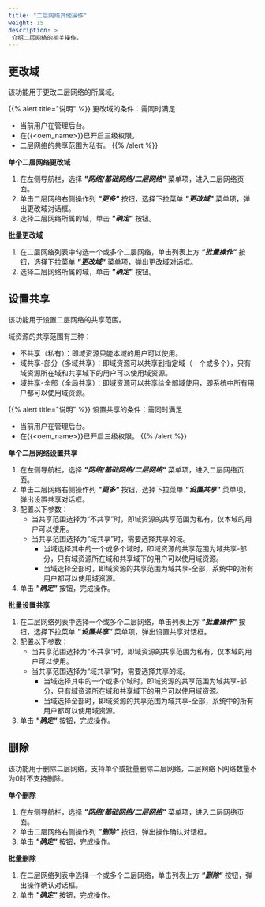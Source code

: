 ```yaml
---
title: "二层网络其他操作"
weight: 15
description: >
 介绍二层网络的相关操作。
---
```


## 更改域

该功能用于更改二层网络的所属域。

{{% alert title="说明" %}}
更改域的条件：需同时满足

- 当前用户在管理后台。
- 在{{<oem_name>}}已开启三级权限。
- 二层网络的共享范围为私有。
{{% /alert %}}

**单个二层网络更改域**

1. 在左侧导航栏，选择 **_"网络/基础网络/二层网络"_** 菜单项，进入二层网络页面。
2. 单击二层网络右侧操作列 **_"更多"_** 按钮，选择下拉菜单 **_"更改域"_** 菜单项，弹出更改域对话框。
2. 选择二层网络所属的域，单击 **_"确定"_** 按钮。

**批量更改域**

1. 在二层网络列表中勾选一个或多个二层网络，单击列表上方 **_"批量操作"_** 按钮，选择下拉菜单 **_"更改域"_** 菜单项，弹出更改域对话框。
2. 选择二层网络所属的域，单击 **_"确定"_** 按钮。


## 设置共享

该功能用于设置二层网络的共享范围。

域资源的共享范围有三种：

- 不共享（私有）：即域资源只能本域的用户可以使用。
- 域共享-部分（多域共享）：即域资源可以共享到指定域（一个或多个），只有域资源所在域和共享域下的用户可以使用域资源。
- 域共享-全部（全局共享）：即域资源可以共享给全部域使用，即系统中所有用户都可以使用域资源。

{{% alert title="说明" %}}
设置共享的条件：需同时满足

- 当前用户在管理后台。
- 在{{<oem_name>}}已开启三级权限。
{{% /alert %}}

**单个二层网络设置共享**

1. 在左侧导航栏，选择 **_"网络/基础网络/二层网络"_** 菜单项，进入二层网络页面。
2. 单击二层网络右侧操作列 **_"更多"_** 按钮，选择下拉菜单 **_"设置共享"_** 菜单项，弹出设置共享对话框。
2. 配置以下参数：
   - 当共享范围选择为“不共享”时，即域资源的共享范围为私有，仅本域的用户可以使用。
   - 当共享范围选择为“域共享”时，需要选择共享的域。
       - 当域选择其中的一个或多个域时，即域资源的共享范围为域共享-部分，只有域资源所在域和共享域下的用户可以使用域资源。
       - 当域选择全部时，即域资源的共享范围为域共享-全部，系统中的所有用户都可以使用域资源。
3. 单击 **_"确定"_** 按钮，完成操作。

**批量设置共享**

1. 在二层网络列表中选择一个或多个二层网络，单击列表上方 **_"批量操作"_** 按钮，选择下拉菜单 **_"设置共享"_** 菜单项，弹出设置共享对话框。
2. 配置以下参数：
   - 当共享范围选择为“不共享”时，即域资源的共享范围为私有，仅本域的用户可以使用。
   - 当共享范围选择为“域共享”时，需要选择共享的域。
       - 当域选择其中的一个或多个域时，即域资源的共享范围为域共享-部分，只有域资源所在域和共享域下的用户可以使用域资源。
       - 当域选择全部时，即域资源的共享范围为域共享-全部，系统中的所有用户都可以使用域资源。
3. 单击 **_"确定"_** 按钮，完成操作。

## 删除

该功能用于删除二层网络，支持单个或批量删除二层网络，二层网络下网络数量不为0时不支持删除。

**单个删除**

1. 在左侧导航栏，选择 **_"网络/基础网络/二层网络"_** 菜单项，进入二层网络页面。
2. 单击二层网络右侧操作列 **_"删除"_** 按钮，弹出操作确认对话框。
2. 单击 **_"确定"_** 按钮，完成操作。

**批量删除**

1. 在二层网络列表中选择一个或多个二层网络，单击列表上方 **_"删除"_** 按钮，弹出操作确认对话框。
2. 单击 **_"确定"_** 按钮，完成操作。